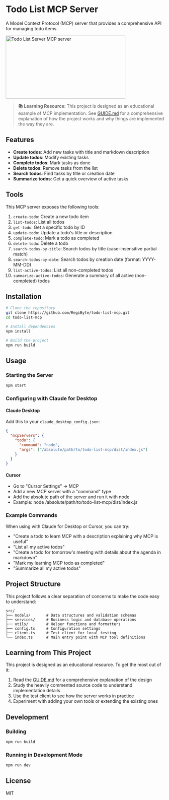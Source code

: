 # Todo List MCP Server

A Model Context Protocol (MCP) server that provides a comprehensive API for managing todo items.

<a href="https://glama.ai/mcp/servers/kh39rjpplx">
  <img width="380" height="200" src="https://glama.ai/mcp/servers/kh39rjpplx/badge" alt="Todo List Server MCP server" />
</a>

> **📚 Learning Resource**: This project is designed as an educational example of MCP implementation. See [GUIDE.md](GUIDE.md) for a comprehensive explanation of how the project works and why things are implemented the way they are.

## Features

- **Create todos**: Add new tasks with title and markdown description
- **Update todos**: Modify existing tasks
- **Complete todos**: Mark tasks as done
- **Delete todos**: Remove tasks from the list
- **Search todos**: Find tasks by title or creation date
- **Summarize todos**: Get a quick overview of active tasks

## Tools

This MCP server exposes the following tools:

1. `create-todo`: Create a new todo item
2. `list-todos`: List all todos
3. `get-todo`: Get a specific todo by ID
4. `update-todo`: Update a todo's title or description
5. `complete-todo`: Mark a todo as completed
6. `delete-todo`: Delete a todo
7. `search-todos-by-title`: Search todos by title (case-insensitive partial match)
8. `search-todos-by-date`: Search todos by creation date (format: YYYY-MM-DD)
9. `list-active-todos`: List all non-completed todos
10. `summarize-active-todos`: Generate a summary of all active (non-completed) todos

## Installation

```bash
# Clone the repository
git clone https://github.com/RegiByte/todo-list-mcp.git
cd todo-list-mcp

# Install dependencies
npm install

# Build the project
npm run build
```

## Usage

### Starting the Server

```bash
npm start
```

### Configuring with Claude for Desktop

#### Claude Desktop

Add this to your `claude_desktop_config.json`:

```json
{
  "mcpServers": {
    "todo": {
      "command": "node",
      "args": ["/absolute/path/to/todo-list-mcp/dist/index.js"]
    }
  }
}
```

#### Cursor

- Go to "Cursor Settings" -> MCP
- Add a new MCP server with a "command" type
- Add the absolute path of the server and run it with node
- Example: node /absolute/path/to/todo-list-mcp/dist/index.js

### Example Commands

When using with Claude for Desktop or Cursor, you can try:

- "Create a todo to learn MCP with a description explaining why MCP is useful"
- "List all my active todos"
- "Create a todo for tomorrow's meeting with details about the agenda in markdown"
- "Mark my learning MCP todo as completed"
- "Summarize all my active todos"

## Project Structure

This project follows a clear separation of concerns to make the code easy to understand:

```
src/
├── models/       # Data structures and validation schemas
├── services/     # Business logic and database operations
├── utils/        # Helper functions and formatters
├── config.ts     # Configuration settings
├── client.ts     # Test client for local testing
└── index.ts      # Main entry point with MCP tool definitions
```

## Learning from This Project

This project is designed as an educational resource. To get the most out of it:

1. Read the [GUIDE.md](GUIDE.md) for a comprehensive explanation of the design
2. Study the heavily commented source code to understand implementation details
3. Use the test client to see how the server works in practice
4. Experiment with adding your own tools or extending the existing ones

## Development

### Building

```bash
npm run build
```

### Running in Development Mode

```bash
npm run dev
```

## License

MIT